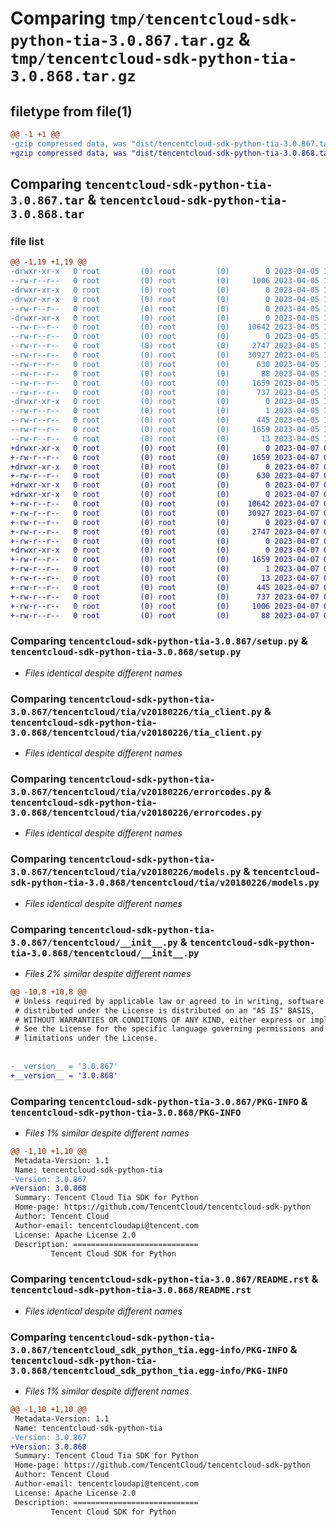 # Comparing `tmp/tencentcloud-sdk-python-tia-3.0.867.tar.gz` & `tmp/tencentcloud-sdk-python-tia-3.0.868.tar.gz`

## filetype from file(1)

```diff
@@ -1 +1 @@
-gzip compressed data, was "dist/tencentcloud-sdk-python-tia-3.0.867.tar", last modified: Wed Apr  5 16:54:28 2023, max compression
+gzip compressed data, was "dist/tencentcloud-sdk-python-tia-3.0.868.tar", last modified: Fri Apr  7 01:02:21 2023, max compression
```

## Comparing `tencentcloud-sdk-python-tia-3.0.867.tar` & `tencentcloud-sdk-python-tia-3.0.868.tar`

### file list

```diff
@@ -1,19 +1,19 @@
-drwxr-xr-x   0 root         (0) root         (0)        0 2023-04-05 16:54:28.000000 tencentcloud-sdk-python-tia-3.0.867/
--rw-r--r--   0 root         (0) root         (0)     1006 2023-04-05 16:54:28.000000 tencentcloud-sdk-python-tia-3.0.867/setup.py
-drwxr-xr-x   0 root         (0) root         (0)        0 2023-04-05 16:54:28.000000 tencentcloud-sdk-python-tia-3.0.867/tencentcloud/
-drwxr-xr-x   0 root         (0) root         (0)        0 2023-04-05 16:54:28.000000 tencentcloud-sdk-python-tia-3.0.867/tencentcloud/tia/
--rw-r--r--   0 root         (0) root         (0)        0 2023-04-05 16:54:28.000000 tencentcloud-sdk-python-tia-3.0.867/tencentcloud/tia/__init__.py
-drwxr-xr-x   0 root         (0) root         (0)        0 2023-04-05 16:54:28.000000 tencentcloud-sdk-python-tia-3.0.867/tencentcloud/tia/v20180226/
--rw-r--r--   0 root         (0) root         (0)    10642 2023-04-05 16:54:28.000000 tencentcloud-sdk-python-tia-3.0.867/tencentcloud/tia/v20180226/tia_client.py
--rw-r--r--   0 root         (0) root         (0)        0 2023-04-05 16:54:28.000000 tencentcloud-sdk-python-tia-3.0.867/tencentcloud/tia/v20180226/__init__.py
--rw-r--r--   0 root         (0) root         (0)     2747 2023-04-05 16:54:28.000000 tencentcloud-sdk-python-tia-3.0.867/tencentcloud/tia/v20180226/errorcodes.py
--rw-r--r--   0 root         (0) root         (0)    30927 2023-04-05 16:54:28.000000 tencentcloud-sdk-python-tia-3.0.867/tencentcloud/tia/v20180226/models.py
--rw-r--r--   0 root         (0) root         (0)      630 2023-04-05 16:54:28.000000 tencentcloud-sdk-python-tia-3.0.867/tencentcloud/__init__.py
--rw-r--r--   0 root         (0) root         (0)       88 2023-04-05 16:54:28.000000 tencentcloud-sdk-python-tia-3.0.867/setup.cfg
--rw-r--r--   0 root         (0) root         (0)     1659 2023-04-05 16:54:28.000000 tencentcloud-sdk-python-tia-3.0.867/PKG-INFO
--rw-r--r--   0 root         (0) root         (0)      737 2023-04-05 16:54:28.000000 tencentcloud-sdk-python-tia-3.0.867/README.rst
-drwxr-xr-x   0 root         (0) root         (0)        0 2023-04-05 16:54:28.000000 tencentcloud-sdk-python-tia-3.0.867/tencentcloud_sdk_python_tia.egg-info/
--rw-r--r--   0 root         (0) root         (0)        1 2023-04-05 16:54:28.000000 tencentcloud-sdk-python-tia-3.0.867/tencentcloud_sdk_python_tia.egg-info/dependency_links.txt
--rw-r--r--   0 root         (0) root         (0)      445 2023-04-05 16:54:28.000000 tencentcloud-sdk-python-tia-3.0.867/tencentcloud_sdk_python_tia.egg-info/SOURCES.txt
--rw-r--r--   0 root         (0) root         (0)     1659 2023-04-05 16:54:28.000000 tencentcloud-sdk-python-tia-3.0.867/tencentcloud_sdk_python_tia.egg-info/PKG-INFO
--rw-r--r--   0 root         (0) root         (0)       13 2023-04-05 16:54:28.000000 tencentcloud-sdk-python-tia-3.0.867/tencentcloud_sdk_python_tia.egg-info/top_level.txt
+drwxr-xr-x   0 root         (0) root         (0)        0 2023-04-07 01:02:21.000000 tencentcloud-sdk-python-tia-3.0.868/
+-rw-r--r--   0 root         (0) root         (0)     1659 2023-04-07 01:02:21.000000 tencentcloud-sdk-python-tia-3.0.868/PKG-INFO
+drwxr-xr-x   0 root         (0) root         (0)        0 2023-04-07 01:02:21.000000 tencentcloud-sdk-python-tia-3.0.868/tencentcloud/
+-rw-r--r--   0 root         (0) root         (0)      630 2023-04-07 01:02:20.000000 tencentcloud-sdk-python-tia-3.0.868/tencentcloud/__init__.py
+drwxr-xr-x   0 root         (0) root         (0)        0 2023-04-07 01:02:21.000000 tencentcloud-sdk-python-tia-3.0.868/tencentcloud/tia/
+drwxr-xr-x   0 root         (0) root         (0)        0 2023-04-07 01:02:21.000000 tencentcloud-sdk-python-tia-3.0.868/tencentcloud/tia/v20180226/
+-rw-r--r--   0 root         (0) root         (0)    10642 2023-04-07 01:02:20.000000 tencentcloud-sdk-python-tia-3.0.868/tencentcloud/tia/v20180226/tia_client.py
+-rw-r--r--   0 root         (0) root         (0)    30927 2023-04-07 01:02:20.000000 tencentcloud-sdk-python-tia-3.0.868/tencentcloud/tia/v20180226/models.py
+-rw-r--r--   0 root         (0) root         (0)        0 2023-04-07 01:02:20.000000 tencentcloud-sdk-python-tia-3.0.868/tencentcloud/tia/v20180226/__init__.py
+-rw-r--r--   0 root         (0) root         (0)     2747 2023-04-07 01:02:20.000000 tencentcloud-sdk-python-tia-3.0.868/tencentcloud/tia/v20180226/errorcodes.py
+-rw-r--r--   0 root         (0) root         (0)        0 2023-04-07 01:02:20.000000 tencentcloud-sdk-python-tia-3.0.868/tencentcloud/tia/__init__.py
+drwxr-xr-x   0 root         (0) root         (0)        0 2023-04-07 01:02:21.000000 tencentcloud-sdk-python-tia-3.0.868/tencentcloud_sdk_python_tia.egg-info/
+-rw-r--r--   0 root         (0) root         (0)     1659 2023-04-07 01:02:21.000000 tencentcloud-sdk-python-tia-3.0.868/tencentcloud_sdk_python_tia.egg-info/PKG-INFO
+-rw-r--r--   0 root         (0) root         (0)        1 2023-04-07 01:02:21.000000 tencentcloud-sdk-python-tia-3.0.868/tencentcloud_sdk_python_tia.egg-info/dependency_links.txt
+-rw-r--r--   0 root         (0) root         (0)       13 2023-04-07 01:02:21.000000 tencentcloud-sdk-python-tia-3.0.868/tencentcloud_sdk_python_tia.egg-info/top_level.txt
+-rw-r--r--   0 root         (0) root         (0)      445 2023-04-07 01:02:21.000000 tencentcloud-sdk-python-tia-3.0.868/tencentcloud_sdk_python_tia.egg-info/SOURCES.txt
+-rw-r--r--   0 root         (0) root         (0)      737 2023-04-07 01:02:20.000000 tencentcloud-sdk-python-tia-3.0.868/README.rst
+-rw-r--r--   0 root         (0) root         (0)     1006 2023-04-07 01:02:20.000000 tencentcloud-sdk-python-tia-3.0.868/setup.py
+-rw-r--r--   0 root         (0) root         (0)       88 2023-04-07 01:02:21.000000 tencentcloud-sdk-python-tia-3.0.868/setup.cfg
```

### Comparing `tencentcloud-sdk-python-tia-3.0.867/setup.py` & `tencentcloud-sdk-python-tia-3.0.868/setup.py`

 * *Files identical despite different names*

### Comparing `tencentcloud-sdk-python-tia-3.0.867/tencentcloud/tia/v20180226/tia_client.py` & `tencentcloud-sdk-python-tia-3.0.868/tencentcloud/tia/v20180226/tia_client.py`

 * *Files identical despite different names*

### Comparing `tencentcloud-sdk-python-tia-3.0.867/tencentcloud/tia/v20180226/errorcodes.py` & `tencentcloud-sdk-python-tia-3.0.868/tencentcloud/tia/v20180226/errorcodes.py`

 * *Files identical despite different names*

### Comparing `tencentcloud-sdk-python-tia-3.0.867/tencentcloud/tia/v20180226/models.py` & `tencentcloud-sdk-python-tia-3.0.868/tencentcloud/tia/v20180226/models.py`

 * *Files identical despite different names*

### Comparing `tencentcloud-sdk-python-tia-3.0.867/tencentcloud/__init__.py` & `tencentcloud-sdk-python-tia-3.0.868/tencentcloud/__init__.py`

 * *Files 2% similar despite different names*

```diff
@@ -10,8 +10,8 @@
 # Unless required by applicable law or agreed to in writing, software
 # distributed under the License is distributed on an "AS IS" BASIS,
 # WITHOUT WARRANTIES OR CONDITIONS OF ANY KIND, either express or implied.
 # See the License for the specific language governing permissions and
 # limitations under the License.
 
 
-__version__ = '3.0.867'
+__version__ = '3.0.868'
```

### Comparing `tencentcloud-sdk-python-tia-3.0.867/PKG-INFO` & `tencentcloud-sdk-python-tia-3.0.868/PKG-INFO`

 * *Files 1% similar despite different names*

```diff
@@ -1,10 +1,10 @@
 Metadata-Version: 1.1
 Name: tencentcloud-sdk-python-tia
-Version: 3.0.867
+Version: 3.0.868
 Summary: Tencent Cloud Tia SDK for Python
 Home-page: https://github.com/TencentCloud/tencentcloud-sdk-python
 Author: Tencent Cloud
 Author-email: tencentcloudapi@tencent.com
 License: Apache License 2.0
 Description: ============================
         Tencent Cloud SDK for Python
```

### Comparing `tencentcloud-sdk-python-tia-3.0.867/README.rst` & `tencentcloud-sdk-python-tia-3.0.868/README.rst`

 * *Files identical despite different names*

### Comparing `tencentcloud-sdk-python-tia-3.0.867/tencentcloud_sdk_python_tia.egg-info/PKG-INFO` & `tencentcloud-sdk-python-tia-3.0.868/tencentcloud_sdk_python_tia.egg-info/PKG-INFO`

 * *Files 1% similar despite different names*

```diff
@@ -1,10 +1,10 @@
 Metadata-Version: 1.1
 Name: tencentcloud-sdk-python-tia
-Version: 3.0.867
+Version: 3.0.868
 Summary: Tencent Cloud Tia SDK for Python
 Home-page: https://github.com/TencentCloud/tencentcloud-sdk-python
 Author: Tencent Cloud
 Author-email: tencentcloudapi@tencent.com
 License: Apache License 2.0
 Description: ============================
         Tencent Cloud SDK for Python
```

